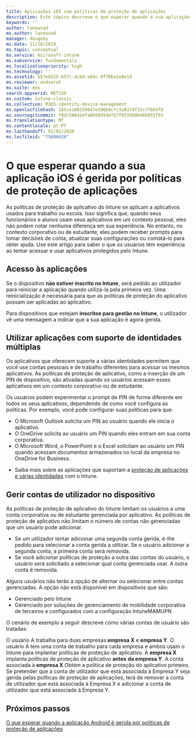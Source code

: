 ```yaml
---
title: Aplicações iOS com políticas de proteção de aplicações
description: Este tópico descreve o que esperar quando a sua aplicação iOS é gerida por políticas de proteção de aplicações.
keywords: ''
author: lenewsad
ms.author: lanewsad
manager: dougeby
ms.date: 11/18/2019
ms.topic: conceptual
ms.service: microsoft-intune
ms.subservice: fundamentals
ms.localizationpriority: high
ms.technology: ''
ms.assetid: b57e6525-b57c-4cb4-a84c-9f70ba1e8e19
ms.reviewer: andcerat
ms.suite: ems
search.appverid: MET150
ms.custom: intune-classic
ms.collection: M365-identity-device-management
ms.openlocfilehash: 165ce160339647e396b9cfc3a8374f21c77665f8
ms.sourcegitcommit: f9dc50642efa8656054ef67f9335b9b46b655f93
ms.translationtype: MT
ms.contentlocale: pt-PT
ms.lasthandoff: 01/02/2020
ms.locfileid: "75606626"
---
```

# <a name="what-to-expect-when-your-ios-app-is-managed-by-app-protection-policies"></a>O que esperar quando a sua aplicação iOS é gerida por políticas de proteção de aplicações

As políticas de proteção de aplicativo do Intune se aplicam a aplicativos usados para trabalho ou escola. Isso significa que, quando seus funcionários e alunos usam seus aplicativos em um contexto pessoal, eles não podem notar nenhuma diferença em sua experiência. No entanto, no contexto corporativo ou de estudante, eles podem receber prompts para tomar decisões de conta, atualizar suas configurações ou contatá-lo para obter ajuda. Use este artigo para saber o que os usuários têm experiência ao tentar acessar e usar aplicativos protegidos pelo Intune.  

## <a name="access-apps"></a>Acesso às aplicações

Se o dispositivo **não estiver inscrito no Intune**, será pedido ao utilizador para reiniciar a aplicação quando utilizá-la pela primeira vez. Uma reinicialização é necessária para que as políticas de proteção do aplicativo possam ser aplicadas ao aplicativo.

<!--- The following screenshot from the Skype app illustrates this restart request: --->

<!---  ![Screenshot of the iOS device showing PIN prompt](./media/end-user-mam-apps-ios/iOS_AppPINPrompt.png) --->

Para dispositivos que estejam **inscritos para gestão no Intune**, o utilizador vê uma mensagem a indicar que a sua aplicação é agora gerida.

## <a name="use-apps-with-multi-identity-support"></a>Utilizar aplicações com suporte de identidades múltiplas

Os aplicativos que oferecem suporte a várias identidades permitem que você use contas pessoais e de trabalho diferentes para acessar os mesmos aplicativos. As políticas de proteção de aplicativo, como a inserção de um PIN de dispositivo, são ativadas quando os usuários acessam esses aplicativos em um contexto corporativo ou de estudante.   

Os usuários podem experimentar o prompt de PIN de forma diferente em todos os seus aplicativos, dependendo de como você configura as políticas.  Por exemplo, você pode configurar suas políticas para que:       
* O Microsoft Outlook solicita um PIN ao usuário quando ele inicia o aplicativo. 
* O OneDrive solicita ao usuário um PIN quando eles entram em sua conta corporativa.  
* O Microsoft Word, o PowerPoint e o Excel solicitam ao usuário um PIN quando acessam documentos armazenados no local da empresa no OneDrive for Business.  

- Saiba mais sobre as aplicações que suportam a [proteção de aplicações e várias identidades](https://www.microsoft.com/cloud-platform/microsoft-intune-apps) com o Intune.  

## <a name="manage-user-accounts-on-the-device"></a>Gerir contas de utilizador no dispositivo  

As políticas de proteção de aplicativo do Intune limitam os usuários a uma conta corporativa ou de estudante gerenciada por aplicativo. As políticas de proteção de aplicativo não limitam o número de contas não gerenciadas que um usuário pode adicionar.   

- Se um utilizador tentar adicionar uma segunda conta gerida, é-lhe pedido para selecionar a conta gerida a utilizar. Se o usuário adicionar a segunda conta, a primeira conta será removida.
- Se você adicionar políticas de proteção a outra das contas do usuário, o usuário será solicitado a selecionar qual conta gerenciada usar. A outra conta é removida. 

Alguns usuários não terão a opção de alternar ou selecionar entre contas gerenciadas. A opção não está disponível em dispositivos que são:
* Gerenciado pelo Intune  
* Gerenciado por soluções de gerenciamento de mobilidade corporativa de terceiros e configurados com a configuração IntuneMAMUPN 

O cenário de exemplo a seguir descreve como várias contas de usuário são tratadas:  

O usuário A trabalha para duas empresas:**empresa X** e **empresa Y**. O usuário A tem uma conta de trabalho para cada empresa e ambos usam o Intune para implantar políticas de proteção de aplicativo. A **empresa X** implanta políticas de proteção de aplicativo **antes** **da empresa Y**. A conta associada à **empresa X** Obtém a política de proteção do aplicativo primeiro. Se pretender que a conta de utilizador que está associada à Empresa Y seja gerida pelas políticas de proteção de aplicações, terá de remover a conta de utilizador que está associada à Empresa X e adicionar a conta de utilizador que está associada à Empresa Y.  

## <a name="next-steps"></a>Próximos passos

[O que esperar quando a aplicação Android é gerida por políticas de proteção de aplicações](end-user-mam-apps-android.md)
